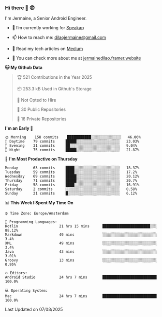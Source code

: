 ### Hi there 👋 😎
I'm Jermaine, a Senior Android Engineer.

- 🔭 I’m currently working for [Speakap](https://www.speakap.com/)

- 📫 How to reach me: dilaojermaine@gmail.com

- 📖 Read my tech articles on [Medium](https://jermainedilao.medium.com/)

- 👀 You can check more about me at [jermainedilao.framer.website](https://jermainedilao.framer.website)

<!--
**jermainedilao/jermainedilao** is a ✨ _special_ ✨ repository because its `README.md` (this file) appears on your GitHub profile.

Here are some ideas to get you started:

- 🔭 I’m currently working on ...
- 🌱 I’m currently learning ...
- 👯 I’m looking to collaborate on ...
- 🤔 I’m looking for help with ...
- 💬 Ask me about ...
- 📫 How to reach me: ...
- 😄 Pronouns: ...
- ⚡ Fun fact: ...
-->

<!--START_SECTION:waka-->
**🐱 My Github Data** 

> 🏆 521 Contributions in the Year 2025
 > 
> 📦 253.3 kB Used in Github's Storage 
 > 
> 🚫 Not Opted to Hire
 > 
> 📜 30 Public Repositories 
 > 
> 🔑 16 Private Repositories  
 > 
**I'm an Early 🐤** 

```text
🌞 Morning    158 commits    ███████████░░░░░░░░░░░░░░   46.06% 
🌆 Daytime    79 commits     █████░░░░░░░░░░░░░░░░░░░░   23.03% 
🌃 Evening    31 commits     ██░░░░░░░░░░░░░░░░░░░░░░░   9.04% 
🌙 Night      75 commits     █████░░░░░░░░░░░░░░░░░░░░   21.87%

```
📅 **I'm Most Productive on Thursday** 

```text
Monday       63 commits     ████░░░░░░░░░░░░░░░░░░░░░   18.37% 
Tuesday      59 commits     ████░░░░░░░░░░░░░░░░░░░░░   17.2% 
Wednesday    69 commits     █████░░░░░░░░░░░░░░░░░░░░   20.12% 
Thursday     71 commits     █████░░░░░░░░░░░░░░░░░░░░   20.7% 
Friday       58 commits     ████░░░░░░░░░░░░░░░░░░░░░   16.91% 
Saturday     2 commits      ░░░░░░░░░░░░░░░░░░░░░░░░░   0.58% 
Sunday       21 commits     █░░░░░░░░░░░░░░░░░░░░░░░░   6.12%

```


📊 **This Week I Spent My Time On** 

```text
⌚︎ Time Zone: Europe/Amsterdam

💬 Programming Languages: 
Kotlin                   21 hrs 15 mins      ██████████████████████░░░   88.12% 
Markdown                 49 mins             ░░░░░░░░░░░░░░░░░░░░░░░░░   3.4% 
XML                      49 mins             ░░░░░░░░░░░░░░░░░░░░░░░░░   3.4% 
Java                     43 mins             ░░░░░░░░░░░░░░░░░░░░░░░░░   3.01% 
Groovy                   13 mins             ░░░░░░░░░░░░░░░░░░░░░░░░░   0.95%

🔥 Editors: 
Android Studio           24 hrs 7 mins       █████████████████████████   100.0%

💻 Operating System: 
Mac                      24 hrs 7 mins       █████████████████████████   100.0%

```


 Last Updated on 07/03/2025
<!--END_SECTION:waka-->
